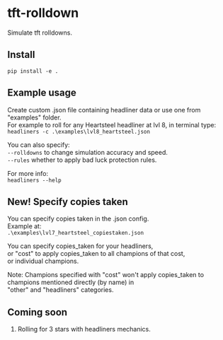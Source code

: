 # tft-rolldown
Simulate tft rolldowns.

## Install
`pip install -e .`

## Example usage
Create custom .json file containing headliner data or use one from "examples" folder.  
For example to roll for any Heartsteel headliner at lvl 8, in terminal type:  
`headliners -c .\examples\lvl8_heartsteel.json`  
  
You can also specify:  
`--rolldowns` to change simulation accuracy and speed.  
`--rules` whether to apply bad luck protection rules.


For more info:  
`headliners --help`

## New! Specify copies taken
You can specify copies taken in the .json config.  
Example at:  
`.\examples\lvl7_heartsteel_copiestaken.json`  
  
You can specify copies_taken for your headliners,  
or "cost" to apply copies_taken to all champions of that cost,  
or individual champions.  
  
Note: Champions specified with "cost" won't apply copies_taken to  
champions mentioned directly (by name) in  
"other" and "headliners" categories.  

## Coming soon
1. Rolling for 3 stars with headliners mechanics.
